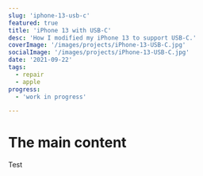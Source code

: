 ```yaml
---
slug: 'iphone-13-usb-c'
featured: true
title: 'iPhone 13 with USB-C'
desc: 'How I modified my iPhone 13 to support USB-C.'
coverImage: '/images/projects/iPhone-13-USB-C.jpg'
socialImage: '/images/projects/iPhone-13-USB-C.jpg'
date: '2021-09-22'
tags:
  - repair
  - apple
progress:
  - 'work in progress'

---
```


# The main content
Test